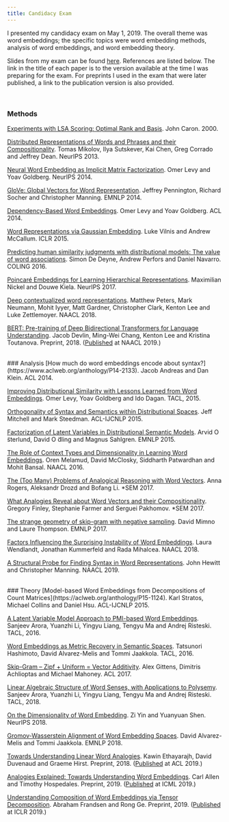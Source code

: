 ```yaml
---
title: Candidacy Exam
---
```

I presented my candidacy exam on May 1, 2019. The overall theme was word embeddings; the specific topics were word embedding methods, analysis of word embeddings, and word embedding theory.

Slides from my exam can be found [here](/files/candidacy.pdf). References are listed below. The link in the title of each paper is to the version available at the time I was preparing for the exam. For preprints I used in the exam that were later published, a link to the publication version is also provided.

<br/>

### Methods
[Experiments with LSA Scoring: Optimal Rank and Basis](http://citeseerx.ist.psu.edu/viewdoc/download?doi=10.1.1.26.2429&rep=rep1&type=pdf). John Caron. 2000.

[Distributed Representations of Words and Phrases and their Compositionality](http://papers.nips.cc/paper/5021-distributed-representations-of-words-and-phrases-and-their-compositionality.pdf). Tomas Mikolov, Ilya Sutskever, Kai Chen, Greg Corrado and Jeffrey Dean. NeurIPS 2013.

[Neural Word Embedding as Implicit Matrix Factorization](https://papers.nips.cc/paper/5477-neural-word-embedding-as-implicit-matrix-factorization.pdf). Omer Levy and Yoav Goldberg. NeurIPS 2014.

[GloVe: Global Vectors for Word Representation](https://www.aclweb.org/anthology/D14-1162). Jeffrey Pennington, Richard Socher and Christopher Manning. EMNLP 2014.

[Dependency-Based Word Embeddings](https://www.aclweb.org/anthology/P14-2050). Omer Levy and Yoav Goldberg. ACL 2014.

[Word Representations via Gaussian Embedding](https://arxiv.org/pdf/1412.6623.pdf). Luke Vilnis and Andrew McCallum. ICLR 2015.

[Predicting human similarity judgments with distributional models: The value of word associations](https://aclweb.org/anthology/C16-1175). Simon De Deyne, Andrew Perfors and Daniel Navarro. COLING 2016.

[Poincaré Embeddings for Learning Hierarchical Representations](https://papers.nips.cc/paper/7213-poincare-embeddings-for-learning-hierarchical-representations.pdf). Maximilian Nickel and Douwe Kiela. NeurIPS 2017.

[Deep contextualized word representations](https://www.aclweb.org/anthology/N18-1202). Matthew Peters, Mark Neumann, Mohit Iyyer, Matt Gardner, Christopher Clark, Kenton Lee and Luke Zettlemoyer. NAACL 2018.

[BERT: Pre-training of Deep Bidirectional Transformers for Language Understanding](https://arxiv.org/pdf/1810.04805v1.pdf). Jacob Devlin, Ming-Wei Chang, Kenton Lee and Kristina Toutanova. Preprint, 2018. ([Published](https://www.aclweb.org/anthology/N19-1423) at NAACL 2019.)

<br/>
### Analysis
[How much do word embeddings encode about syntax?](https://www.aclweb.org/anthology/P14-2133). Jacob Andreas and Dan Klein. ACL 2014.

[Improving Distributional Similarity with Lessons Learned from Word Embeddings](https://www.aclweb.org/anthology/Q15-1016). Omer Levy, Yoav Goldberg and Ido Dagan. TACL, 2015.

[Orthogonality of Syntax and Semantics within Distributional Spaces](https://www.aclweb.org/anthology/P15-1126). Jeff Mitchell and Mark Steedman. ACL-IJCNLP 2015.

[Factorization of Latent Variables in Distributional Semantic Models](https://www.aclweb.org/anthology/D15-1024). Arvid O ̈sterlund, David O ̈dling and Magnus Sahlgren. EMNLP 2015.

[The Role of Context Types and Dimensionality in Learning Word Embeddings](https://www.aclweb.org/anthology/N16-1118). Oren Melamud, David McClosky, Siddharth Patwardhan and Mohit Bansal. NAACL 2016.

[The (Too Many) Problems of Analogical Reasoning with Word Vectors](https://www.aclweb.org/anthology/S17-1017). Anna Rogers, Aleksandr Drozd and Bofang Li. *SEM 2017.

[What Analogies Reveal about Word Vectors and their Compositionality](https://aclweb.org/anthology/S17-1001). Gregory Finley, Stephanie Farmer and Serguei Pakhomov. *SEM 2017.

[The strange geometry of skip-gram with negative sampling](https://www.aclweb.org/anthology/D17-1308). David Mimno and Laure Thompson. EMNLP 2017.

[Factors Influencing the Surprising Instability of Word Embeddings](https://aclweb.org/anthology/N18-1190). Laura Wendlandt, Jonathan Kummerfeld and Rada Mihalcea. NAACL 2018.

[A Structural Probe for Finding Syntax in Word Representations](https://www.aclweb.org/anthology/N19-1419). John Hewitt and Christopher Manning. NAACL 2019.

<br/>
### Theory
[Model-based Word Embeddings from Decompositions of Count Matrices](https://aclweb.org/anthology/P15-1124). Karl Stratos, Michael Collins and Daniel Hsu. ACL-IJCNLP 2015.

[A Latent Variable Model Approach to PMI-based Word Embeddings](https://aclweb.org/anthology/Q16-1028). Sanjeev Arora, Yuanzhi Li, Yingyu Liang, Tengyu Ma and Andrej Risteski. TACL, 2016.

[Word Embeddings as Metric Recovery in Semantic Spaces](https://aclweb.org/anthology/Q16-1020). Tatsunori Hashimoto, David Alvarez-Melis and Tommi Jaakkola. TACL, 2016.

[Skip-Gram – Zipf + Uniform = Vector Additivity](https://aclweb.org/anthology/P17-1007). Alex Gittens, Dimitris Achlioptas and Michael Mahoney. ACL 2017.

[Linear Algebraic Structure of Word Senses, with Applications to Polysemy](https://www.aclweb.org/anthology/Q18-1034). Sanjeev Arora, Yuanzhi Li, Yingyu Liang, Tengyu Ma and Andrej Risteski. TACL, 2018.

[On the Dimensionality of Word Embedding](https://papers.nips.cc/paper/7368-on-the-dimensionality-of-word-embedding.pdf). Zi Yin and Yuanyuan Shen. NeurIPS 2018.

[Gromov-Wasserstein Alignment of Word Embedding Spaces](https://www.aclweb.org/anthology/D18-1214). David Alvarez-Melis and Tommi Jaakkola. EMNLP 2018.

[Towards Understanding Linear Word Analogies](https://arxiv.org/pdf/1810.04882v5.pdf). Kawin Ethayarajh, David Duvenaud and Graeme Hirst. Preprint, 2018. ([Published](https://www.aclweb.org/anthology/P19-1315) at ACL 2019.)

[Analogies Explained: Towards Understanding Word Embeddings](https://arxiv.org/pdf/1901.09813v1.pdf). Carl Allen and Timothy Hospedales. Preprint, 2019. ([Published](http://proceedings.mlr.press/v97/allen19a/allen19a.pdf) at ICML 2019.)

[Understanding Composition of Word Embeddings via Tensor Decomposition](https://arxiv.org/pdf/1902.00613.pdf). Abraham Frandsen and Rong Ge. Preprint, 2019. ([Published](https://openreview.net/pdf?id=H1eqjiCctX) at ICLR 2019.)